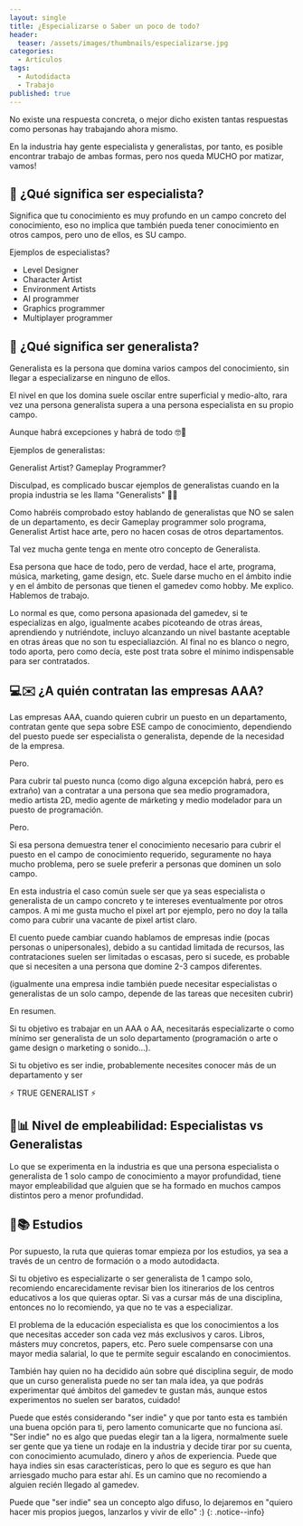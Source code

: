```yaml
---
layout: single
title: ¿Especializarse o Saber un poco de todo?
header:
  teaser: /assets/images/thumbnails/especializarse.jpg
categories:
  - Artículos
tags:
  - Autodidacta
  - Trabajo
published: true
---
```


No existe una respuesta concreta, o mejor dicho existen tantas respuestas como <!--more--> personas hay trabajando ahora mismo.

En la industria hay gente especialista y generalistas, por tanto, es posible encontrar trabajo de ambas formas, pero nos queda MUCHO por matizar, vamos!

## 🥋 ¿Qué significa ser especialista?

Significa que tu conocimiento es muy profundo en un campo concreto del conocimiento, eso no implica que también pueda tener conocimiento en otros campos, pero uno de ellos, es SU campo.

Ejemplos de especialistas?

- Level Designer
- Character Artist
- Environment Artists
- AI programmer
- Graphics programmer
- Multiplayer programmer

## 🔨 ¿Qué significa ser generalista?

Generalista es la persona que domina varios campos del conocimiento, sin llegar a especializarse en ninguno de ellos.

El nivel en que los domina suele oscilar entre superficial y medio-alto, rara vez una persona generalista supera a una persona especialista en su propio campo.

Aunque habrá excepciones y habrá de todo 🤓🧠

Ejemplos de generalistas:

Generalist Artist?
Gameplay Programmer?

Disculpad, es complicado buscar ejemplos de generalistas cuando en la propia industria se les llama "Generalists" 🤷‍♀️

Como habréis comprobado estoy hablando de generalistas que NO se salen de un departamento, es decir Gameplay programmer solo programa, Generalist Artist hace arte, pero no hacen cosas de otros departamentos.

Tal vez mucha gente tenga en mente otro concepto de Generalista.

Esa persona que hace de todo, pero de verdad, hace el arte, programa, música, marketing, game design, etc. Suele darse mucho en el ámbito indie y en el ámbito de personas que tienen el gamedev como hobby. Me explico. Hablemos de trabajo.

Lo normal es que, como persona apasionada del gamedev, si te especializas en algo, igualmente acabes picoteando de otras áreas, aprendiendo y nutriéndote, incluyo alcanzando un nivel bastante aceptable en otras áreas que no son tu especialiazción. Al final no es blanco o negro, todo aporta, pero como decía, este post trata sobre el mínimo indispensable para ser contratados.

## 💻✉️ ¿A quién contratan las empresas AAA?

Las empresas AAA, cuando quieren cubrir un puesto en un departamento, contratan gente que sepa sobre ESE campo de conocimiento, dependiendo del puesto puede ser especialista o generalista, depende de la necesidad de la empresa.

Pero.

Para cubrir tal puesto nunca (como digo alguna excepción habrá, pero es extraño) van a contratar a una persona que sea medio programadora, medio artista 2D, medio agente de márketing y medio modelador para un puesto de programación.

Pero.

Si esa persona demuestra tener el conocimiento necesario para cubrir el puesto en el campo de conocimiento requerido, seguramente no haya mucho problema, pero se suele preferir a personas que dominen un solo campo.

En esta industria el caso común suele ser que ya seas especialista o generalista de un campo concreto y te intereses eventualmente por otros campos. A mi me gusta mucho el pixel art por ejemplo, pero no doy la talla como para cubrir una vacante de pixel artist claro.

El cuento puede cambiar cuando hablamos de empresas indie (pocas personas o unipersonales), debido a su cantidad limitada de recursos, las contrataciones suelen ser limitadas o escasas, pero si sucede, es probable que si necesiten a una persona que domine 2-3 campos diferentes.

(igualmente una empresa indie también puede necesitar especialistas o generalistas de un solo campo, depende de las tareas que necesiten cubrir)

En resumen.

Si tu objetivo es trabajar en un AAA o AA, necesitarás especializarte o como mínimo ser generalista de un solo departamento (programación o arte o game design o marketing o sonido...).

Si tu objetivo es ser indie, probablemente necesites conocer más de un departamento y ser

⚡ TRUE GENERALIST ⚡

## 💼📊 Nivel de empleabilidad: Especialistas vs Generalistas

Lo que se experimenta en la industria es que una persona especialista o generalista de 1 solo campo de conocimiento a mayor profundidad, tiene mayor empleabilidad que alguien que se ha formado en muchos campos distintos pero a menor profundidad.

## 🏫📚 Estudios

Por supuesto, la ruta que quieras tomar empieza por los estudios, ya sea a través de un centro de formación o a modo autodidacta.

Si tu objetivo es especializarte o ser generalista de 1 campo solo, recomiendo encarecidamente revisar bien los itinerarios de los centros educativos a los que quieras optar. Si vas a cursar más de una disciplina, entonces no lo recomiendo, ya que no te vas a especializar.

El problema de la educación especialista es que los conocimientos a los que necesitas acceder son cada vez más exclusivos y caros. Libros, másters muy concretos, papers, etc. Pero suele compensarse con una mayor media salarial, lo que te permite seguir escalando en conocimientos.

También hay quien no ha decidido aún sobre qué disciplina seguir, de modo que un curso generalista puede no ser tan mala idea, ya que podrás experimentar qué ámbitos del gamedev te gustan más, aunque estos experimentos no suelen ser baratos, cuidado!

Puede que estés considerando "ser indie" y que por tanto esta es también una buena opción para ti, pero lamento comunicarte que no funciona así. "Ser indie" no es algo que puedas elegir tan a la ligera, normalmente suele ser gente que ya tiene un rodaje en la industria y decide tirar por su cuenta, con conocimiento acumulado, dinero y años de experiencia. Puede que haya indies sin esas características, pero lo que es seguro es que han arriesgado mucho para estar ahí. Es un camino que no recomiendo a alguien recién llegado al gamedev.

Puede que "ser indie" sea un concepto algo difuso, lo dejaremos en "quiero hacer mis propios juegos, lanzarlos y vivir de ello" :)
{: .notice--info}